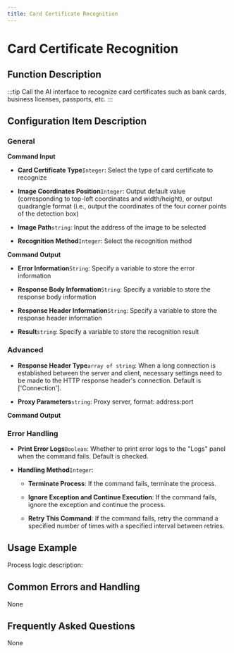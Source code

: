 ```yaml
---
title: Card Certificate Recognition
---
```


# Card Certificate Recognition

## Function Description

:::tip 
Call the AI interface to recognize card certificates such as bank cards, business licenses, passports, etc.
:::

## Configuration Item Description

### General

**Command Input**

- **Card Certificate Type**`Integer`: Select the type of card certificate to recognize

- **Image Coordinates Position**`Integer`: Output default value (corresponding to top-left coordinates and width/height), or output quadrangle format (i.e., output the coordinates of the four corner points of the detection box)

- **Image Path**`string`: Input the address of the image to be selected

- **Recognition Method**`Integer`: Select the recognition method


**Command Output**

- **Error Information**`String`: Specify a variable to store the error information

- **Response Body Information**`String`: Specify a variable to store the response body information

- **Response Header Information**`String`: Specify a variable to store the response header information

- **Result**`string`: Specify a variable to store the recognition result

### Advanced

- **Response Header Type**`array of string`: When a long connection is established between the server and client, necessary settings need to be made to the HTTP response header's connection. Default is ['Connection'].

- **Proxy Parameters**`string`: Proxy server, format: address:port


**Command Output**

### Error Handling

- **Print Error Logs**`Boolean`: Whether to print error logs to the "Logs" panel when the command fails. Default is checked. 

- **Handling Method**`Integer`:

    - **Terminate Process**: If the command fails, terminate the process.

    - **Ignore Exception and Continue Execution**: If the command fails, ignore the exception and continue the process.

    - **Retry This Command**: If the command fails, retry the command a specified number of times with a specified interval between retries.

## Usage Example

Process logic description:

## Common Errors and Handling

None

## Frequently Asked Questions

None

